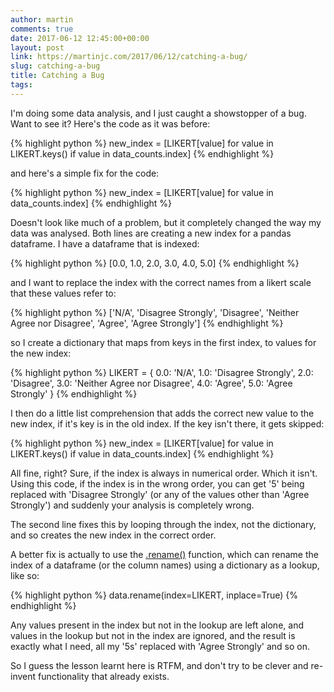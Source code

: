 ```yaml
---
author: martin
comments: true
date: 2017-06-12 12:45:00+00:00
layout: post
link: https://martinjc.com/2017/06/12/catching-a-bug/
slug: catching-a-bug
title: Catching a Bug
tags:
---
```


I'm doing some data analysis, and I just caught a showstopper of a bug. Want to see it? Here's the code as it was before:

{% highlight python %}
new_index = [LIKERT[value] for value in LIKERT.keys() if value in data_counts.index]
{% endhighlight %}


and here's a simple fix for the code:

{% highlight python %}
new_index = [LIKERT[value] for value in data_counts.index]
{% endhighlight %}

Doesn't look like much of a problem, but it completely changed the way my data was analysed. Both lines are creating a new index for a pandas dataframe. I have a dataframe that is indexed:

{% highlight python %}
[0.0, 1.0, 2.0, 3.0, 4.0, 5.0]
{% endhighlight %}

and I want to replace the index with the correct names from a likert scale that these values refer to:

{% highlight python %}
['N/A', 'Disagree Strongly', 'Disagree', 'Neither Agree nor Disagree', 'Agree', 'Agree Strongly']
{% endhighlight %}

so I create a dictionary that maps from keys in the first index, to values for the new index:

{% highlight python %}
LIKERT = {
    0.0: 'N/A',
    1.0: 'Disagree Strongly',
    2.0: 'Disagree',
    3.0: 'Neither Agree nor Disagree',
    4.0: 'Agree',
    5.0: 'Agree Strongly'
}
{% endhighlight %}

I then do a little list comprehension that adds the correct new value to the new index, if it's key is in the old index. If the key isn't there, it gets skipped:

{% highlight python %}
new_index = [LIKERT[value] for value in LIKERT.keys() if value in data_counts.index]
{% endhighlight %}

All fine, right? Sure, if the index is always in numerical order. Which it isn't. Using this code, if the index is in the wrong order, you can get '5' being replaced with 'Disagree Strongly' (or any of the values other than 'Agree Strongly') and suddenly your analysis is completely wrong.

The second line fixes this by looping through the index, not the dictionary, and so creates the new index in the correct order.

A better fix is actually to use the [.rename()](https://pandas.pydata.org/pandas-docs/stable/generated/pandas.DataFrame.rename.html) function, which can rename the index of a dataframe (or the column names) using a dictionary as a lookup, like so:

{% highlight python %}
data.rename(index=LIKERT, inplace=True)
{% endhighlight %}

Any values present in the index but not in the lookup are left alone, and values in the lookup but not in the index are ignored, and the result is exactly what I need, all my '5s' replaced with 'Agree Strongly' and so on.

So I guess the lesson learnt here is RTFM, and don't try to be clever and re-invent functionality that already exists.
